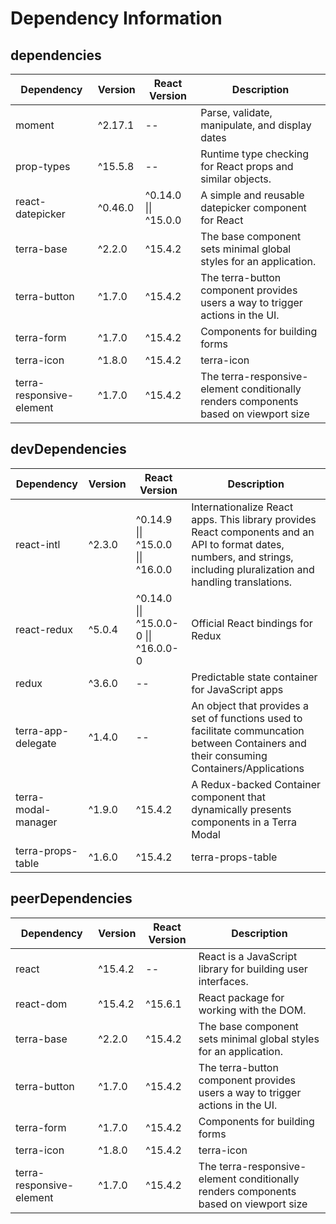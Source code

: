 # Dependency Information

## dependencies
| Dependency | Version | React Version | Description |
|-|-|-|-|
| moment | ^2.17.1 | -- | Parse, validate, manipulate, and display dates |
| prop-types | ^15.5.8 | -- | Runtime type checking for React props and similar objects. |
| react-datepicker | ^0.46.0 | ^0.14.0 \|\| ^15.0.0 | A simple and reusable datepicker component for React |
| terra-base | ^2.2.0 | ^15.4.2 | The base component sets minimal global styles for an application. |
| terra-button | ^1.7.0 | ^15.4.2 | The terra-button component provides users a way to trigger actions in the UI. |
| terra-form | ^1.7.0 | ^15.4.2 | Components for building forms |
| terra-icon | ^1.8.0 | ^15.4.2 | terra-icon |
| terra-responsive-element | ^1.7.0 | ^15.4.2 | The terra-responsive-element conditionally renders components based on viewport size |

## devDependencies
| Dependency | Version | React Version | Description |
|-|-|-|-|
| react-intl | ^2.3.0 | ^0.14.9 \|\| ^15.0.0 \|\| ^16.0.0 | Internationalize React apps. This library provides React components and an API to format dates, numbers, and strings, including pluralization and handling translations. |
| react-redux | ^5.0.4 | ^0.14.0 \|\| ^15.0.0-0 \|\| ^16.0.0-0 | Official React bindings for Redux |
| redux | ^3.6.0 | -- | Predictable state container for JavaScript apps |
| terra-app-delegate | ^1.4.0 | -- | An object that provides a set of functions used to facilitate communcation between Containers and their consuming Containers/Applications |
| terra-modal-manager | ^1.9.0 | ^15.4.2 | A Redux-backed Container component that dynamically presents components in a Terra Modal |
| terra-props-table | ^1.6.0 | ^15.4.2 | terra-props-table |

## peerDependencies
| Dependency | Version | React Version | Description |
|-|-|-|-|
| react | ^15.4.2 | -- | React is a JavaScript library for building user interfaces. |
| react-dom | ^15.4.2 | ^15.6.1 | React package for working with the DOM. |
| terra-base | ^2.2.0 | ^15.4.2 | The base component sets minimal global styles for an application. |
| terra-button | ^1.7.0 | ^15.4.2 | The terra-button component provides users a way to trigger actions in the UI. |
| terra-form | ^1.7.0 | ^15.4.2 | Components for building forms |
| terra-icon | ^1.8.0 | ^15.4.2 | terra-icon |
| terra-responsive-element | ^1.7.0 | ^15.4.2 | The terra-responsive-element conditionally renders components based on viewport size |
